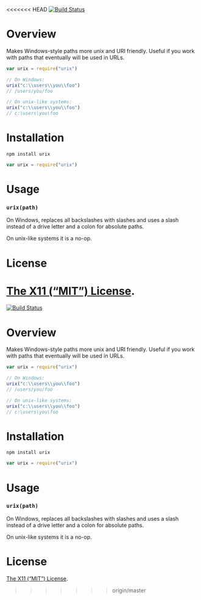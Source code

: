 <<<<<<< HEAD
[![Build Status](https://travis-ci.org/lydell/urix.png?branch=master)](https://travis-ci.org/lydell/urix)

Overview
========

Makes Windows-style paths more unix and URI friendly. Useful if you work with
paths that eventually will be used in URLs.

```js
var urix = require("urix")

// On Windows:
urix("c:\\users\\you\\foo")
// /users/you/foo

// On unix-like systems:
urix("c:\\users\\you\\foo")
// c:\users\you\foo
```


Installation
============

`npm install urix`

```js
var urix = require("urix")
```


Usage
=====

### `urix(path)` ###

On Windows, replaces all backslashes with slashes and uses a slash instead of a
drive letter and a colon for absolute paths.

On unix-like systems it is a no-op.


License
=======

[The X11 (“MIT”) License](LICENSE).
=======
[![Build Status](https://travis-ci.org/lydell/urix.png?branch=master)](https://travis-ci.org/lydell/urix)

Overview
========

Makes Windows-style paths more unix and URI friendly. Useful if you work with
paths that eventually will be used in URLs.

```js
var urix = require("urix")

// On Windows:
urix("c:\\users\\you\\foo")
// /users/you/foo

// On unix-like systems:
urix("c:\\users\\you\\foo")
// c:\users\you\foo
```


Installation
============

`npm install urix`

```js
var urix = require("urix")
```


Usage
=====

### `urix(path)` ###

On Windows, replaces all backslashes with slashes and uses a slash instead of a
drive letter and a colon for absolute paths.

On unix-like systems it is a no-op.


License
=======

[The X11 (“MIT”) License](LICENSE).
>>>>>>> origin/master
